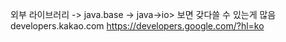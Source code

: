 외부 라이브러리 -> java.base -> java->io> 보면 갖다쓸 수 있는게 많음
developers.kakao.com
https://developers.google.com/?hl=ko
